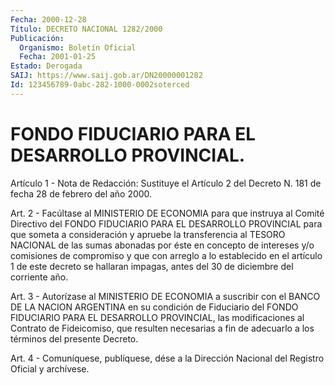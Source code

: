 ```yaml
---
Fecha: 2000-12-28
Título: DECRETO NACIONAL 1282/2000
Publicación:
  Organismo: Boletín Oficial
  Fecha: 2001-01-25
Estado: Derogada
SAIJ: https://www.saij.gob.ar/DN20000001282
Id: 123456789-0abc-282-1000-0002soterced
---
```

# FONDO FIDUCIARIO PARA EL DESARROLLO PROVINCIAL.

<a id="1"></a>
Artículo 1 - Nota de Redacción: Sustituye el Artículo 2 del Decreto N.  181 de fecha  28  de  febrero  del año 2000.

<a id="2"></a>
Art. 2 -  Facúltase al MINISTERIO DE ECONOMIA para que instruya al Comité Directivo del FONDO FIDUCIARIO PARA EL DESARROLLO PROVINCIAL para que someta  a  consideración  y  apruebe  la  transferencia al TESORO  NACIONAL  de  las  sumas  abonadas por éste en concepto  de intereses y/o comisiones de compromiso  y  que  con  arreglo  a  lo establecido  en el artículo 1 de este decreto se hallaran impagas, antes del 30 de diciembre del corriente año.

<a id="3"></a>
Art. 3 - Autorízase  al  MINISTERIO DE ECONOMIA a suscribir con el BANCO DE LA NACION ARGENTINA  en  su  condición  de  Fiduciario del FONDO  FIDUCIARIO PARA EL DESARROLLO PROVINCIAL, las modificaciones al Contrato  de  Fideicomiso,  que  resulten  necesarias  a  fin de adecuarlo a los términos del presente Decreto.

<a id="4"></a>
Art. 4 - Comuníquese, publíquese, dése a la Dirección Nacional del Registro Oficial y archívese.